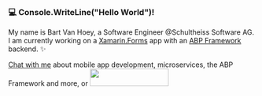 ### :computer: Console.WriteLine("Hello World")!

My name is Bart Van Hoey, a Software Engineer @Schultheiss Software AG. I am currently working on a [Xamarin.Forms](https://github.com/xamarin/Xamarin.Forms) app with an [ABP Framework](https://abp.io/) backend. ✨ 

[Chat with me](https://twitter.com/bartvanhoey) about mobile app development, microservices, the ABP Framework and more, 
or <a href="https://www.buymeacoffee.com/bartvanhoey" target="_blank"><img src="https://cdn.buymeacoffee.com/buttons/default-orange.png" height="35" width="160"></a>
